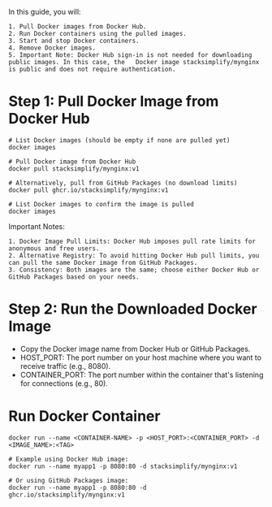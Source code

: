 In this guide, you will:

    1. Pull Docker images from Docker Hub.
    2. Run Docker containers using the pulled images.
    3. Start and stop Docker containers.
    4. Remove Docker images.
    5. Important Note: Docker Hub sign-in is not needed for downloading public images. In this case, the   Docker image stacksimplify/mynginx is public and does not require authentication.


# Step 1: Pull Docker Image from Docker Hub

    # List Docker images (should be empty if none are pulled yet)
    docker images

    # Pull Docker image from Docker Hub
    docker pull stacksimplify/mynginx:v1

    # Alternatively, pull from GitHub Packages (no download limits)
    docker pull ghcr.io/stacksimplify/mynginx:v1

    # List Docker images to confirm the image is pulled
    docker images

Important Notes:

    1. Docker Image Pull Limits: Docker Hub imposes pull rate limits for anonymous and free users.
    2. Alternative Registry: To avoid hitting Docker Hub pull limits, you can pull the same Docker image from GitHub Packages.
    3. Consistency: Both images are the same; choose either Docker Hub or GitHub Packages based on your needs.

# Step 2: Run the Downloaded Docker Image
   * Copy the Docker image name from Docker Hub or GitHub Packages.
   * HOST_PORT: The port number on your host machine where you want to receive traffic (e.g., 8080).
   * CONTAINER_PORT: The port number within the container that's listening for connections (e.g., 80).

   # Run Docker Container
    docker run --name <CONTAINER-NAME> -p <HOST_PORT>:<CONTAINER_PORT> -d <IMAGE_NAME>:<TAG>

    # Example using Docker Hub image:
    docker run --name myapp1 -p 8080:80 -d stacksimplify/mynginx:v1

    # Or using GitHub Packages image:
    docker run --name myapp1 -p 8080:80 -d ghcr.io/stacksimplify/mynginx:v1
